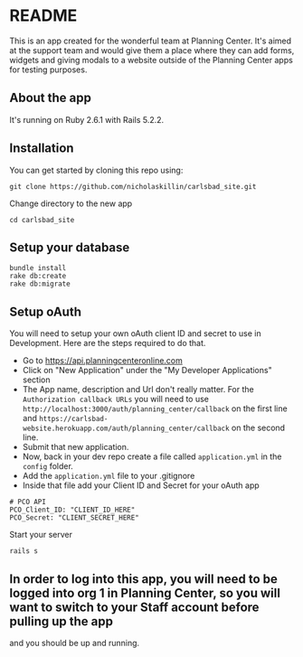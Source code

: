 # README

This is an app created for the wonderful team at Planning Center. It's aimed at the support team and would give them a place where they can add forms, widgets and giving modals to a website outside of the Planning Center apps for testing purposes.

## About the app

It's running on Ruby 2.6.1 with Rails 5.2.2.

## Installation

You can get started by cloning this repo using:

    git clone https://github.com/nicholaskillin/carlsbad_site.git

Change directory to the new app

    cd carlsbad_site

## Setup your database

    bundle install
    rake db:create
    rake db:migrate

## Setup oAuth
You will need to setup your own oAuth client ID and secret to use in Development. Here are the steps required to do that.
    
- Go to https://api.planningcenteronline.com
- Click on "New Application" under the "My Developer Applications" section
- The App name, description and Url don't really matter. For the `Authorization callback URLs` you will need to use `http://localhost:3000/auth/planning_center/callback` on the first line and `https://carlsbad-website.herokuapp.com/auth/planning_center/callback` on the second line.
- Submit that new application.
- Now, back in your dev repo create a file called `application.yml` in the `config` folder.
- Add the `application.yml` file to your .gitignore
- Inside that file add your Client ID and Secret for your oAuth app

```
# PCO API
PCO_Client_ID: "CLIENT_ID_HERE"
PCO_Secret: "CLIENT_SECRET_HERE"
```

Start your server

    rails s

## In order to log into this app, you will need to be logged into org 1 in Planning Center, so you will want to switch to your Staff account before pulling up the app

and you should be up and running.
